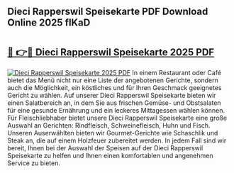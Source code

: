 ## Dieci Rapperswil Speisekarte PDF Download Online 2025 fIKaD

# <h2><a href="http://gc68yx.nevu.top/?p=Dieci+Rapperswil+Speisekarte">🔗 👉🔴 Dieci Rapperswil Speisekarte 2025 PDF</a></h2>

[![Dieci Rapperswil Speisekarte 2025 PDF](https://i.imgur.com/dBaPXMq.png)](http://gc68yx.nevu.top/?p=Dieci+Rapperswil+Speisekarte)
In einem Restaurant oder Café bietet das Menü nicht nur eine Liste der angebotenen Gerichte, sondern auch die Möglichkeit, ein köstliches und für Ihren Geschmack geeignetes Gericht zu wählen. Auf unserer Dieci Rapperswil Speisekarte bieten wir einen Salatbereich an, in dem Sie aus frischen Gemüse- und Obstsalaten für eine gesunde Ernährung und ein leckeres Mittagessen wählen können. Für Fleischliebhaber bietet unsere Dieci Rapperswil Speisekarte eine große Auswahl an Gerichten: Rindfleisch, Schweinefleisch, Huhn und Fisch. Unseren Auserwählten bieten wir Gourmet-Gerichte wie Schaschlik und Steak an, die auf einem Holzfeuer zubereitet werden. In jedem Fall sind wir bereit, Ihnen bei der Auswahl der Speisen auf der Dieci Rapperswil Speisekarte zu helfen und Ihnen einen komfortablen und angenehmen Service zu bieten.
